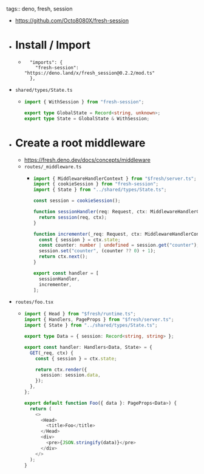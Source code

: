 tags:: deno, fresh, session

- https://github.com/Octo8080X/fresh-session
- # Install / Import
	- ``` 
	    "imports": {
	      "fresh-session": "https://deno.land/x/fresh_session@0.2.2/mod.ts"
	    },	
	  ```
- `shared/types/State.ts`
	- ``` typescript
	  import { WithSession } from "fresh-session";
	  
	  export type GlobalState = Record<string, unknown>;
	  export type State = GlobalState & WithSession;
	  ```
- # Create a root middleware
	- https://fresh.deno.dev/docs/concepts/middleware
	- `routes/_middleware.ts`
		- ``` typescript
		  import { MiddlewareHandlerContext } from "$fresh/server.ts";
		  import { cookieSession } from "fresh-session";
		  import { State } from "../shared/types/State.ts";
		  
		  const session = cookieSession();
		  
		  function sessionHandler(req: Request, ctx: MiddlewareHandlerContext<State>) {
		    return session(req, ctx);
		  }
		  
		  function incrementer(_req: Request, ctx: MiddlewareHandlerContext<State>) {
		    const { session } = ctx.state;
		    const counter: number | undefined = session.get("counter");
		    session.set("counter", (counter ?? 0) + 1);
		    return ctx.next();
		  }
		  
		  export const handler = [
		    sessionHandler,
		    incrementer,
		  ];
		  
		  ```
- `routes/foo.tsx`
	- ``` typescript
	  import { Head } from "$fresh/runtime.ts";
	  import { Handlers, PageProps } from "$fresh/server.ts";
	  import { State } from "../shared/types/State.ts";
	  
	  export type Data = { session: Record<string, string> };
	  
	  export const handler: Handlers<Data, State> = {
	    GET(_req, ctx) {
	      const { session } = ctx.state;
	  
	      return ctx.render({
	        session: session.data,
	      });
	    },
	  };
	  
	  export default function Foo({ data }: PageProps<Data>) {
	    return (
	      <>
	        <Head>
	          <title>Foo</title>
	        </Head>
	        <div>
	          <pre>{JSON.stringify(data)}</pre>
	        </div>
	      </>
	    );
	  }
	  
	  ```